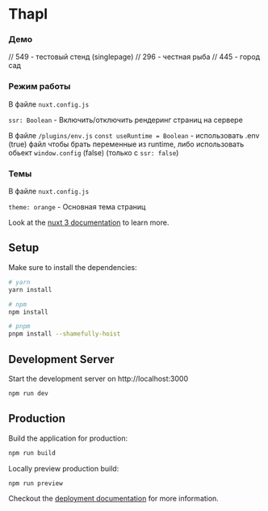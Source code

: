 # Thapl

### Демо

// 549 - тестовый стенд (singlepage)
// 296 - честная рыба
// 445 - город сад

### Режим работы

В файле `nuxt.config.js`

`ssr: Boolean` - Включить/отключить рендеринг страниц на сервере

В файле `/plugins/env.js`
`const useRuntime = Boolean` - использовать .env (true) файл чтобы брать переменные из runtime, либо использовать обьект `window.config` (false) (только с `ssr: false`)

### Темы

В файле `nuxt.config.js`

`theme: orange` - Основная тема страниц

Look at the [nuxt 3 documentation](https://v3.nuxtjs.org) to learn more.

## Setup

Make sure to install the dependencies:

```bash
# yarn
yarn install

# npm
npm install

# pnpm
pnpm install --shamefully-hoist
```

## Development Server

Start the development server on http://localhost:3000

```bash
npm run dev
```

## Production

Build the application for production:

```bash
npm run build
```

Locally preview production build:

```bash
npm run preview
```

Checkout the [deployment documentation](https://v3.nuxtjs.org/guide/deploy/presets) for more information.
